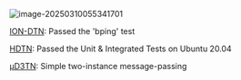 ![image-20250310055341701](https://minio.8117.me/mdnote-bucket/img/image-20250310055341701.png)

[ION-DTN](https://ion-dtn.readthedocs.io/en/latest/ION-Quick-Start-Guide/): Passed the 'bping' test

[HDTN](https://github.com/nasa/HDTN): Passed the Unit & Integrated Tests on Ubuntu 20.04

[μD3TN](https://d3tn.gitlab.io/ud3tn/posix_quick_start_guide/): Simple two-instance message-passing